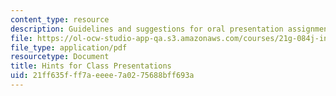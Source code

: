 ```yaml
---
content_type: resource
description: Guidelines and suggestions for oral presentation assignments.
file: https://ol-ocw-studio-app-qa.s3.amazonaws.com/courses/21g-084j-introduction-to-latin-american-studies-fall-2005/21ff635fff7aeeee7a0275688bff693a_MIT21G_084JF05_hintsforpre.pdf
file_type: application/pdf
resourcetype: Document
title: Hints for Class Presentations
uid: 21ff635f-ff7a-eeee-7a02-75688bff693a
---
```

